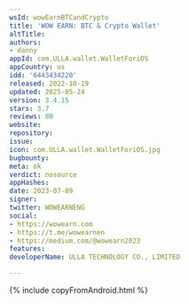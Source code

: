 ```yaml
---
wsId: wowEarnBTCandCrypto
title: 'WOW EARN: BTC & Crypto Wallet'
altTitle: 
authors:
- danny
appId: com.ULLA.wallet.WalletForiOS
appCountry: us
idd: '6443434220'
released: 2022-10-19
updated: 2025-05-24
version: 3.4.15
stars: 3.7
reviews: 80
website: 
repository: 
issue: 
icon: com.ULLA.wallet.WalletForiOS.jpg
bugbounty: 
meta: ok
verdict: nosource
appHashes: 
date: 2023-07-09
signer: 
twitter: WOWEARNENG
social:
- https://wowearn.com
- https://t.me/wowearnen
- https://medium.com/@wowearn2023
features: 
developerName: ULLA TECHNOLOGY CO., LIMITED

---
```


{% include copyFromAndroid.html %}
